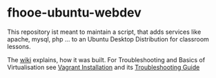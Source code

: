 # fhooe-ubuntu-webdev
This repository ist meant to maintain a script, that adds services like apache, mysql, php ... to an Ubuntu Desktop Distribution for classroom lessons.

The [wiki](https://github.com/Digital-Media/fhooe-webdev-desktop/wiki/How-the-Ubuntu-Image-was-built) explains, how it was built.
For Troubleshooting and Basics of Virtualisation see [Vagrant Installation](https://github.com/Digital-Media/fhooe-webdev/blob/master/README.md) and its [Troubleshooting Guide](https://github.com/Digital-Media/fhooe-webdev/wiki)
 
